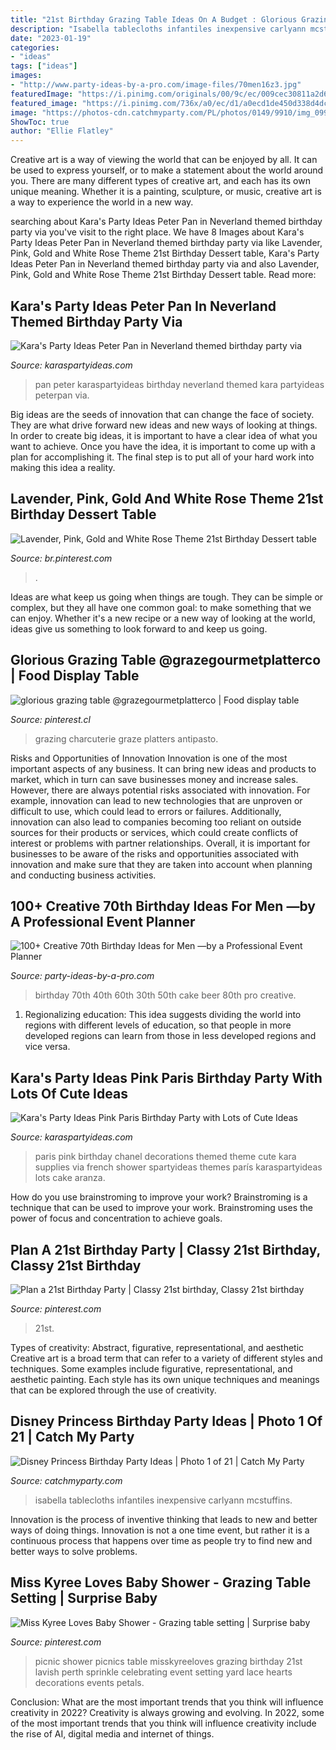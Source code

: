 ```yaml
---
title: "21st Birthday Grazing Table Ideas On A Budget : Glorious Grazing Table @grazegourmetplatterco"
description: "Isabella tablecloths infantiles inexpensive carlyann mcstuffins"
date: "2023-01-19"
categories:
- "ideas"
tags: ["ideas"]
images:
- "http://www.party-ideas-by-a-pro.com/image-files/70men16z3.jpg"
featuredImage: "https://i.pinimg.com/originals/00/9c/ec/009cec30811a2d6c140cb82e3ed1e640.jpg"
featured_image: "https://i.pinimg.com/736x/a0/ec/d1/a0ecd1de450d338d4dca492e4100db0f.jpg"
image: "https://photos-cdn.catchmyparty.com/PL/photos/0149/9910/img_0992.jpg"
ShowToc: true
author: "Ellie Flatley"
---
```



Creative art is a way of viewing the world that can be enjoyed by all. It can be used to express yourself, or to make a statement about the world around you. There are many different types of creative art, and each has its own unique meaning. Whether it is a painting, sculpture, or music, creative art is a way to experience the world in a new way.

	

		
searching about Kara&#039;s Party Ideas Peter Pan in Neverland themed birthday party via you've visit to the right place. We have 8 Images about Kara&#039;s Party Ideas Peter Pan in Neverland themed birthday party via like Lavender, Pink, Gold and White Rose Theme 21st Birthday Dessert table, Kara&#039;s Party Ideas Peter Pan in Neverland themed birthday party via and also Lavender, Pink, Gold and White Rose Theme 21st Birthday Dessert table. Read more:
		
    
## Kara&#039;s Party Ideas Peter Pan In Neverland Themed Birthday Party Via

<img loading=lazy src="http://karaspartyideas.com/wp-content/uploads/2014/04/peterpan22.jpg" onerror="this.onerror=null;this.src='https://tse2.mm.bing.net/th?id=OIP.v--fcra0h73FvGeC3U4ClwHaE7&amp;pid=15.1';" alt="Kara&#039;s Party Ideas Peter Pan in Neverland themed birthday party via">

_Source: karaspartyideas.com_

>pan peter karaspartyideas birthday neverland themed kara partyideas peterpan via. 

	

Big ideas are the seeds of innovation that can change the face of society. They are what drive forward new ideas and new ways of looking at things. In order to create big ideas, it is important to have a clear idea of what you want to achieve. Once you have the idea, it is important to come up with a plan for accomplishing it. The final step is to put all of your hard work into making this idea a reality.

    
## Lavender, Pink, Gold And White Rose Theme 21st Birthday Dessert Table

<img loading=lazy src="https://i.pinimg.com/736x/b4/b0/b5/b4b0b5aaf06c843413a301c3f70bc455.jpg" onerror="this.onerror=null;this.src='https://tse4.mm.bing.net/th?id=OIP.446EbjW7zc7o2qDmYVYJPAHaKN&amp;pid=15.1';" alt="Lavender, Pink, Gold and White Rose Theme 21st Birthday Dessert table">

_Source: br.pinterest.com_

>. 

	

Ideas are what keep us going when things are tough. They can be simple or complex, but they all have one common goal: to make something that we can enjoy. Whether it's a new recipe or a new way of looking at the world, ideas give us something to look forward to and keep us going.

    
## Glorious Grazing Table @grazegourmetplatterco | Food Display Table

<img loading=lazy src="https://i.pinimg.com/originals/00/9c/ec/009cec30811a2d6c140cb82e3ed1e640.jpg" onerror="this.onerror=null;this.src='https://tse1.mm.bing.net/th?id=OIP.OUZ87DnYkO-4LA5tq3CDVAHaI1&amp;pid=15.1';" alt="glorious grazing table @grazegourmetplatterco | Food display table">

_Source: pinterest.cl_

>grazing charcuterie graze platters antipasto. 

	

Risks and Opportunities of Innovation
Innovation is one of the most important aspects of any business. It can bring new ideas and products to market, which in turn can save businesses money and increase sales. However, there are always potential risks associated with innovation. For example, innovation can lead to new technologies that are unproven or difficult to use, which could lead to errors or failures. Additionally, innovation can also lead to companies becoming too reliant on outside sources for their products or services, which could create conflicts of interest or problems with partner relationships. Overall, it is important for businesses to be aware of the risks and opportunities associated with innovation and make sure that they are taken into account when planning and conducting business activities.

    
## 100+ Creative 70th Birthday Ideas For Men —by A Professional Event Planner

<img loading=lazy src="http://www.party-ideas-by-a-pro.com/image-files/70men16z3.jpg" onerror="this.onerror=null;this.src='https://tse1.mm.bing.net/th?id=OIP.pTOdc3IwE3hlCQDmAQrj2gAAAA&amp;pid=15.1';" alt="100+ Creative 70th Birthday Ideas for Men —by a Professional Event Planner">

_Source: party-ideas-by-a-pro.com_

>birthday 70th 40th 60th 30th 50th cake beer 80th pro creative. 

	

1. Regionalizing education: This idea suggests dividing the world into regions with different levels of education, so that people in more developed regions can learn from those in less developed regions and vice versa.

    
## Kara&#039;s Party Ideas Pink Paris Birthday Party With Lots Of Cute Ideas

<img loading=lazy src="http://karaspartyideas.com/wp-content/uploads/2013/09/pink-paris.jpg" onerror="this.onerror=null;this.src='https://tse1.mm.bing.net/th?id=OIP.KeJ3hrFkGvwonWxtuheTYwHaKC&amp;pid=15.1';" alt="Kara&#039;s Party Ideas Pink Paris Birthday Party with Lots of Cute Ideas">

_Source: karaspartyideas.com_

>paris pink birthday chanel decorations themed theme cute kara supplies via french shower spartyideas themes parís karaspartyideas lots cake aranza. 

	

How do you use brainstroming to improve your work?
Brainstroming is a technique that can be used to improve your work. Brainstroming uses the power of focus and concentration to achieve goals.

    
## Plan A 21st Birthday Party | Classy 21st Birthday, Classy 21st Birthday

<img loading=lazy src="https://i.pinimg.com/736x/a0/ec/d1/a0ecd1de450d338d4dca492e4100db0f.jpg" onerror="this.onerror=null;this.src='https://tse1.mm.bing.net/th?id=OIP.zbDzSF2HUiDKmsNACSINfAHaLG&amp;pid=15.1';" alt="Plan a 21st Birthday Party | Classy 21st birthday, Classy 21st birthday">

_Source: pinterest.com_

>21st. 

	

Types of creativity: Abstract, figurative, representational, and aesthetic
Creative art is a broad term that can refer to a variety of different styles and techniques. Some examples include figurative, representational, and aesthetic painting. Each style has its own unique techniques and meanings that can be explored through the use of creativity.

    
## Disney Princess Birthday Party Ideas | Photo 1 Of 21 | Catch My Party

<img loading=lazy src="https://photos-cdn.catchmyparty.com/PL/photos/0149/9910/img_0992.jpg" onerror="this.onerror=null;this.src='https://tse1.mm.bing.net/th?id=OIP.sTrWY5dHRCWptH1W0MmBdwHaE8&amp;pid=15.1';" alt="Disney Princess Birthday Party Ideas | Photo 1 of 21 | Catch My Party">

_Source: catchmyparty.com_

>isabella tablecloths infantiles inexpensive carlyann mcstuffins. 

	

Innovation is the process of inventive thinking that leads to new and better ways of doing things. Innovation is not a one time event, but rather it is a continuous process that happens over time as people try to find new and better ways to solve problems.

    
## Miss Kyree Loves Baby Shower - Grazing Table Setting | Surprise Baby

<img loading=lazy src="https://i.pinimg.com/originals/4b/07/b2/4b07b23259063e8aedd6a3869a3db9be.jpg" onerror="this.onerror=null;this.src='https://tse3.mm.bing.net/th?id=OIP.CSQalo_NPVq2fspfJlDB-gHaLH&amp;pid=15.1';" alt="Miss Kyree Loves Baby Shower - Grazing table setting | Surprise baby">

_Source: pinterest.com_

>picnic shower picnics table misskyreeloves grazing birthday 21st lavish perth sprinkle celebrating event setting yard lace hearts decorations events petals. 

	

Conclusion: What are the most important trends that you think will influence creativity in 2022?
Creativity is always growing and evolving. In 2022, some of the most important trends that you think will influence creativity include the rise of AI, digital media and internet of things.

